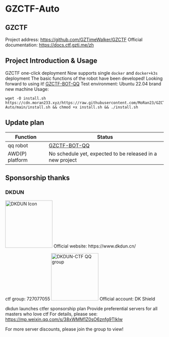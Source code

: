 # GZCTF-Auto
  
## GZCTF
Project address: https://github.com/GZTimeWalker/GZCTF
Official documentation: https://docs.ctf.gzti.me/zh

## Project Introduction & Usage
GZCTF one-click deployment
Now supports single `docker` and `docker+k3s` deployment
The basic functions of the robot have been developed! Looking forward to using it!
[GZCTF-BOT-QQ](https://github.com/MoRan23/GZCTF_BOT_QQ "GZCTF-BOT-QQ")
Test environment: Ubuntu 22.04 brand new machine
Usage:  
```
wget -O install.sh https://cdn.moran233.xyz/https://raw.githubusercontent.com/MoRan23/GZCTF-Auto/main/install.sh && chmod +x install.sh && ./install.sh
```
## Update plan
|Function|Status|
|--|--|
|qq robot|[GZCTF-BOT-QQ](https://github.com/MoRan23/GZCTF_BOT_QQ "GZCTF-BOT-QQ")|
|AWD(P) platform|No schedule yet, expected to be released in a new project|
## Sponsorship thanks
### DKDUN
<img src="https://cdn.moran233.xyz/https://raw.githubusercontent.com/MoRan23/moran/main/QQ%E5%9B%BE%E7%89%8720240630210148.png" alt="DKDUN Icon" width="150" height="150">
Official website: https://www.dkdun.cn/

ctf group: 727077055
<img src="https://cdn.moran233.xyz/https://raw.githubusercontent.com/MoRan23/moran/main/20240630210630.png" alt="DKDUN-CTF QQ group" width="150" height="150">
Official account: DK Shield

dkdun launches ctfer sponsorship plan
Provide preferential servers for all masters who love ctf
For details, please see: https://mp.weixin.qq.com/s/38xWMM1Z0sO6znfg9TIklw

For more server discounts, please join the group to view!
